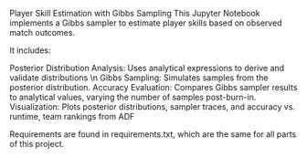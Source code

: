 Player Skill Estimation with Gibbs Sampling
This Jupyter Notebook implements a Gibbs sampler to estimate player skills based on observed match outcomes. 

It includes:

Posterior Distribution Analysis: Uses analytical expressions to derive and validate distributions \n
Gibbs Sampling: Simulates samples from the posterior distribution.
Accuracy Evaluation: Compares Gibbs sampler results to analytical values, varying the number of samples post-burn-in.
Visualization: Plots posterior distributions, sampler traces, and accuracy vs. runtime, team rankings from ADF


Requirements are found in requirements.txt, which are the same for all parts of this project.
